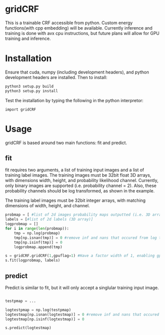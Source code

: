 # gridCRF

This is a trainable CRF accessible from python. Custom energy functions(with cpp embedding) will be available. Currently inference and training is done with avx cpu instructions, but future plans will allow for GPU training and inference.

# Installation

Ensure that cuda, numpy (including development headers), and python development headers are installed.
Then to install:

```bash
python3 setup.py build
python3 setup.py install
```

Test the installation by typing the following in the python interpretor:

```
import gridCRF
```


# Usage

gridCRF is based around two main functions: fit and predict.

## fit
fit requires two arguments, a list of training input images and a list of training label images. The training images must be 32bit float 3D arrays, with dimensions width, height, and probability likelihood channel. Currently, only binary images are supported (i.e. probability channel = 2). Also, these probability channels should be log transformed, as shown in the example.

The training label images must be 32bit integer arrays, with matching dimensions of width, height, and channel.

```python
probmap = [ #list of 2d images probability maps outputted (i.e. 3D array)]
labels = [#list of 2d labels (3D array)]
logprobmap = []
for i in range(len(probmap)):
    tmp = np.log(probmap)
    tmp[np.isnan(tmp)] = 0 #remove inf and nans that occured from log transforming
    tmp[np.isinf(tmp)] = 0
    logprobmap.append(tmp)

s = gridCRF.gridCRF(1,gpuflag=1) #Have a factor width of 1, enabling gpu inference
s.fit(logprobmap, labels)


```


## predict

Predict is similar to fit, but it will only accept a singlular training input image.


```python

testpmap = ...

logtestpmap = np.log(testpmap)
logtestmap[np.isnan(logtestmap)] = 0 #remove inf and nans that occured from log transforming
logtestmap[np.isinf(logtestmap)] = 0

s.predict(logtestmap)

```
